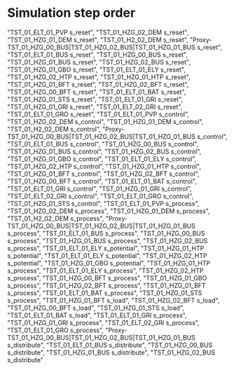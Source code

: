 # Simulation step order
"TST_01_ELT_01_PVP s_reset",
"TST_01_HZG_02_DEM s_reset",
"TST_01_HZG_01_DEM s_reset",
"TST_01_H2_02_DEM s_reset",
"Proxy-TST_01_HZG_00_BUS|TST_01_HZG_02_BUS|TST_01_HZG_01_BUS s_reset",
"TST_01_ELT_01_BUS s_reset",
"TST_01_HZG_00_BUS s_reset",
"TST_01_HZG_01_BUS s_reset",
"TST_01_HZG_02_BUS s_reset",
"TST_01_HZG_01_GBO s_reset",
"TST_01_ELT_01_ELY s_reset",
"TST_01_HZG_02_HTP s_reset",
"TST_01_HZG_01_HTP s_reset",
"TST_01_HZG_01_BFT s_reset",
"TST_01_HZG_02_BFT s_reset",
"TST_01_HZG_00_BFT s_reset",
"TST_01_ELT_01_BAT s_reset",
"TST_01_HZG_01_STS s_reset",
"TST_01_ELT_01_GRI s_reset",
"TST_01_HZG_01_GRI s_reset",
"TST_01_ELT_02_GRI s_reset",
"TST_01_ELT_01_GRO s_reset",
"TST_01_ELT_01_PVP s_control",
"TST_01_HZG_02_DEM s_control",
"TST_01_HZG_01_DEM s_control",
"TST_01_H2_02_DEM s_control",
"Proxy-TST_01_HZG_00_BUS|TST_01_HZG_02_BUS|TST_01_HZG_01_BUS s_control",
"TST_01_ELT_01_BUS s_control",
"TST_01_HZG_00_BUS s_control",
"TST_01_HZG_01_BUS s_control",
"TST_01_HZG_02_BUS s_control",
"TST_01_HZG_01_GBO s_control",
"TST_01_ELT_01_ELY s_control",
"TST_01_HZG_02_HTP s_control",
"TST_01_HZG_01_HTP s_control",
"TST_01_HZG_01_BFT s_control",
"TST_01_HZG_02_BFT s_control",
"TST_01_HZG_00_BFT s_control",
"TST_01_ELT_01_BAT s_control",
"TST_01_ELT_01_GRI s_control",
"TST_01_HZG_01_GRI s_control",
"TST_01_ELT_02_GRI s_control",
"TST_01_ELT_01_GRO s_control",
"TST_01_HZG_01_STS s_control",
"TST_01_ELT_01_PVP s_process",
"TST_01_HZG_02_DEM s_process",
"TST_01_HZG_01_DEM s_process",
"TST_01_H2_02_DEM s_process",
"Proxy-TST_01_HZG_00_BUS|TST_01_HZG_02_BUS|TST_01_HZG_01_BUS s_process",
"TST_01_ELT_01_BUS s_process",
"TST_01_HZG_00_BUS s_process",
"TST_01_HZG_01_BUS s_process",
"TST_01_HZG_02_BUS s_process",
"TST_01_ELT_01_ELY s_potential",
"TST_01_HZG_01_HTP s_potential",
"TST_01_ELT_01_ELY s_potential",
"TST_01_HZG_02_HTP s_potential",
"TST_01_HZG_01_GBO s_potential",
"TST_01_HZG_01_HTP s_process",
"TST_01_ELT_01_ELY s_process",
"TST_01_HZG_02_HTP s_process",
"TST_01_HZG_00_BFT s_process",
"TST_01_HZG_01_GBO s_process",
"TST_01_HZG_02_BFT s_process",
"TST_01_HZG_01_BFT s_process",
"TST_01_ELT_01_BAT s_process",
"TST_01_HZG_01_STS s_process",
"TST_01_HZG_01_BFT s_load",
"TST_01_HZG_02_BFT s_load",
"TST_01_HZG_00_BFT s_load",
"TST_01_HZG_01_STS s_load",
"TST_01_ELT_01_BAT s_load",
"TST_01_ELT_01_GRI s_process",
"TST_01_HZG_01_GRI s_process",
"TST_01_ELT_02_GRI s_process",
"TST_01_ELT_01_GRO s_process",
"Proxy-TST_01_HZG_00_BUS|TST_01_HZG_02_BUS|TST_01_HZG_01_BUS s_distribute",
"TST_01_ELT_01_BUS s_distribute",
"TST_01_HZG_00_BUS s_distribute",
"TST_01_HZG_01_BUS s_distribute",
"TST_01_HZG_02_BUS s_distribute"
